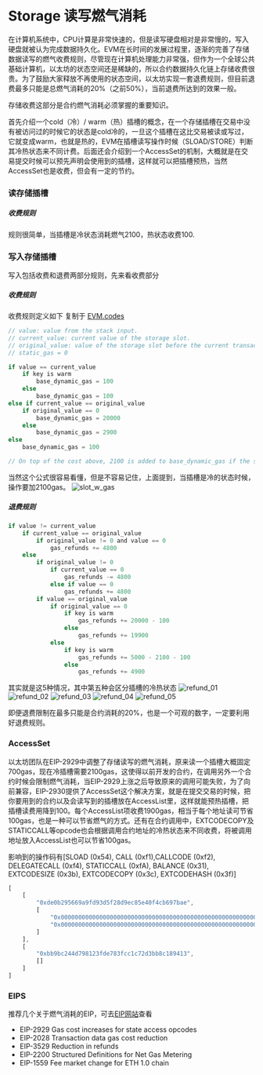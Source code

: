 # Storage 读写燃气消耗

在计算机系统中，CPU计算是非常快速的，但是读写硬盘相对是非常慢的，写入硬盘就被认为完成数据持久化。EVM在长时间的发展过程里，逐渐的完善了存储数据读写的燃气收费规则，尽管现在计算机处理能力非常强，但作为一个全球公共基础计算机，以太坊的状态空间还是稀缺的，所以合约数据持久化链上存储收费很贵。为了鼓励大家释放不再使用的状态空间，以太坊实现一套退费规则，但目前退费最多只能是总燃气消耗的20%（之前50%），当前退费所达到的效果一般。

存储收费这部分是合约燃气消耗必须掌握的重要知识。

首先介绍一个cold（冷）/ warm（热）插槽的概念，在一个存储插槽在交易中没有被访问过的时候它的状态是cold冷的，一旦这个插槽在这比交易被读或写过，它就变成warm，也就是热的，EVM在插槽读写操作时候（SLOAD/STORE）判断其冷热状态来不同计费。后面还会介绍到一个AccessSet的机制，大概就是在交易提交时候可以预先声明会使用到的插槽，这样就可以把插槽预热，当然AccessSet也是收费，但会有一定的节约。

### 读存储插槽
##### 收费规则

规则很简单，当插槽是冷状态消耗燃气2100，热状态收费100.

### 写入存储插槽

写入包括收费和退费两部分规则，先来看收费部分

##### 收费规则
收费规则定义如下 复制于 [EVM.codes](https://www.evm.codes/#55?fork=shanghai)
```js
// value: value from the stack input.
// current_value: current value of the storage slot.
// original_value: value of the storage slot before the current transaction.
// static_gas = 0

if value == current_value
    if key is warm
        base_dynamic_gas = 100
    else
        base_dynamic_gas = 100
else if current_value == original_value
    if original_value == 0
        base_dynamic_gas = 20000
    else
        base_dynamic_gas = 2900
else
    base_dynamic_gas = 100

// On top of the cost above, 2100 is added to base_dynamic_gas if the slot is cold. See section access sets.
```

当然这个公式很容易看懂，但是不容易记住，上面提到，当插槽是冷的状态时候，操作要加2100gas。
![slot_w_gas](Case_003/slot_w_gas.png)

##### 退费规则
```js
if value != current_value
    if current_value == original_value
        if original_value != 0 and value == 0
            gas_refunds += 4800
    else
        if original_value != 0
            if current_value == 0
                gas_refunds -= 4800
            else if value == 0
                gas_refunds += 4800
        if value == original_value
            if original_value == 0
                if key is warm
                    gas_refunds += 20000 - 100
                else
                    gas_refunds += 19900
            else
                if key is warm
                    gas_refunds += 5000 - 2100 - 100
                else
                    gas_refunds += 4900
```

其实就是这5种情况，其中第五种会区分插槽的冷热状态
![refund_01](Case_003/refund_01.png)
![refund_02](Case_003/refund_02.png)
![refund_03](Case_003/refund_03.png)
![refund_04](Case_003/refund_04.png)
![refund_05](Case_003/refund_05.png)

即便退费限制在最多只能是合约消耗的20%，也是一个可观的数字，一定要利用好退费规则。

### AccessSet
以太坊团队在EIP-2929中调整了存储读写的燃气消耗，原来读一个插槽大概固定700gas，现在冷插槽需要2100gas，这使得以前开发的合约，在调用另外一个合约时候会限制燃气消耗，当EIP-2929上涨之后导致原来的调用可能失败，为了向前兼容，EIP-2930提供了AccessSet这个解决方案，就是在提交交易的时候，把你要用到的合约以及会读写到的插槽放在AccessList里，这样就能预热插槽，把插槽读费用降到100。每个AccessList项收费1900gas，相当于每个地址读可节省100gas，也是一种可以节省燃气的方式。还有在合约调用中，EXTCODECOPY及STATICCALL等opcode也会根据调用合约地址的冷热状态来不同收费，将被调用地址放入AccessList也可以节省100gas。

影响到的操作码有[SLOAD (0x54), CALL (0xf1),CALLCODE (0xf2), DELEGATECALL (0xf4), STATICCALL (0xfA), BALANCE (0x31), EXTCODESIZE (0x3b), EXTCODECOPY (0x3c), EXTCODEHASH (0x3f)]

```js
[
    [
        "0xde0b295669a9fd93d5f28d9ec85e40f4cb697bae",
        [
            "0x0000000000000000000000000000000000000000000000000000000000000003",
            "0x0000000000000000000000000000000000000000000000000000000000000007"
        ]
    ],
    [
        "0xbb9bc244d798123fde783fcc1c72d3bb8c189413",
        []
    ]
]
```

### EIPS

推荐几个关于燃气消耗的EIP，可去[EIP网站](https://eips.ethereum.org/all)查看

- EIP-2929 Gas cost increases for state access opcodes
- EIP-2028 Transaction data gas cost reduction 
- EIP-3529 Reduction in refunds
- EIP-2200 Structured Definitions for Net Gas Metering
- EIP-1559 Fee market change for ETH 1.0 chain

